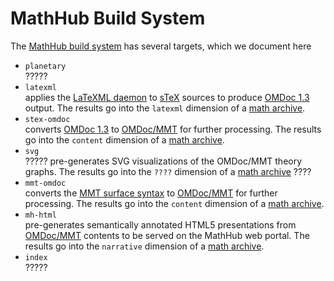 # MathHub Build System

The [MathHub build system](build-system) has several targets,
which we document here

  - `planetary`  
    ?????
  - `latexml`  
    applies the [LaTeXML daemon](http://dlmf.nist.gov/LaTeXML/) to
    [sTeX](surface-formats) sources to produce
    [OMDoc 1.3](http://www.omdoc.org/OMDoc1.3/) output. The results go into the `latexml`
    dimension of a [math archive](math-archives).
  - `stex-omdoc`  
    converts [OMDoc 1.3](http://www.omdoc.org/OMDoc1.3/) to
    [OMDoc/MMT](omdoc-mmt) for further processing. The
    results go into the `content` dimension of a [math archive](math-archives).
  - `svg `  
    ????? pre-generates SVG visualizations of the OMDoc/MMT theory
    graphs. The results go into the `????` dimension of a [math archive](math-archives) ????
  - `mmt-omdoc`  
    converts the [MMT surface syntax](surface-formats) to
    [OMDoc/MMT](omdoc-mmt) for further processing. The
    results go into the `content` dimension of a [math archive](math-archives).
  - `mh-html`  
    pre-generates semantically annotated HTML5 presentations from
    [OMDoc/MMT](omdoc-mmt) contents to be served on the
    MathHub web portal. The results go into the `narrative` dimension of
    a [math archive](math-archives).
  - `index`  
    ?????
